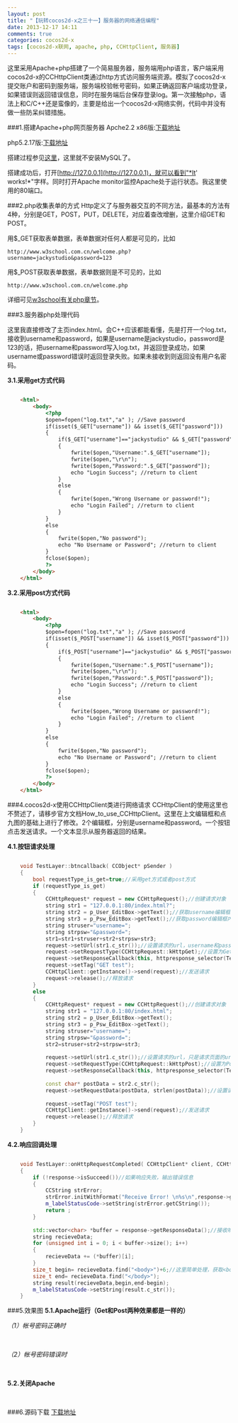 ```yaml
---
layout: post
title: "【玩转cocos2d-x之三十一】服务器的网络通信编程"
date: 2013-12-17 14:11
comments: true
categories: cocos2d-x
tags: [cocos2d-x联网, apache, php, CCHttpClient, 服务器]
---
```

这里采用Apache+php搭建了一个简易服务器，服务端用php语言，客户端采用cocos2d-x的CCHttpClient类通过http方式访问服务端资源。模拟了cocos2d-x提交账户和密码到服务端，服务端校验帐号密码，如果正确返回客户端成功登录，如果错误则返回错误信息，同时在服务端后台保存登录log。第一次接触php，语法上和C/C++还是蛮像的，主要是给出一个cocos2d-x网络实例，代码中并没有做一些防呆纠错措施。

###1.搭建Apache+php网页服务器
Apche2.2 x86版:[下载地址](http://pan.baidu.com/s/1vNuLF)

php5.2.17版:[下载地址](http://pan.baidu.com/s/17sFoN)

搭建过程参见[这里](http://tech.163.com/06/0206/11/299AMBLT0009159K.html)，这里就不安装MySQL了。

<!-- more -->

搭建成功后，打开[http://127.0.0.1](http://127.0.0.1)，就可以看到"*It' works!*"字样。同时打开Apache monitor监控Apache处于运行状态。我这里使用的80端口。

###2.php收集表单的方式
Http定义了与服务器交互的不同方法，最基本的方法有4种，分别是GET，POST，PUT，DELETE，对应着查改增删，这里介绍GET和POST。

用$_GET获取表单数据，表单数据对任何人都是可见的，比如

	http://www.w3school.com.cn/welcome.php?username=jackystudio&password=123

用$_POST获取表单数据，表单数据则是不可见的，比如

	http://www.w3school.com.cn/welcome.php

详细可见[w3school有关php章节](http://www.w3school.com.cn/php)。

###3.服务器php处理代码

这里我直接修改了主页index.html。会C++应该都能看懂，先是打开一个log.txt，接收到username和password，如果是username是jackystudio，password是123的话，把username和password写入log.txt，并返回登录成功，如果username或password错误时返回登录失败。如果未接收到则返回没有用户名密码。

**3.1.采用get方式代码**

``` html Get方式

    <html>  
    	<body>  
    		<?php  
    		$open=fopen("log.txt","a" ); //Save password  
    		if(isset($_GET["username"]) && isset($_GET["password"]))  
    		{  
    			if($_GET["username"]=="jackystudio" && $_GET["password"]=="123")  
    			{  
    				fwrite($open,"Username:".$_GET["username"]);  
    				fwrite($open,"\r\n");  
    				fwrite($open,"Password:".$_GET["password"]);  
    				echo "Login Success"; //return to client  
    			}  
    			else  
    			{  
    				fwrite($open,"Wrong Username or password!");  
    				echo "Login Failed"; //return to client  
    			}  
    		}  
    		else  
    		{  
    			fwrite($open,"No password");  
    			echo "No Username or Password"; //return to client  
    		}  
    		fclose($open);  
    		?>  
    	</body>  
    </html>  

```

**3.2.采用post方式代码**

``` html Post方式

    <html>  
    	<body>  
    		<?php  
    		$open=fopen("log.txt","a" ); //Save password  
    		if(isset($_POST["username"]) && isset($_POST["password"]))  
    		{  
    			if($_POST["username"]=="jackystudio" && $_POST["password"]=="123")  
    			{  
    				fwrite($open,"Username:".$_POST["username"]);  
    				fwrite($open,"\r\n");  
    				fwrite($open,"Password:".$_POST["password"]);  
    				echo "Login Success"; //return to client  
    			}  
    			else  
    			{  
    				fwrite($open,"Wrong Username or password!");  
    				echo "Login Failed"; //return to client  
    			}  
    		}  
    		else  
    		{  
    			fwrite($open,"No password");  
    			echo "No Username or Password"; //return to client  
    		}  
    		fclose($open);  
    		?>  
    	</body>  
    </html>  

```

###4.cocos2d-x使用CCHttpClient类进行网络请求
CCHttpClient的使用这里也不赘述了，请移步官方文档How_to_use_CCHttpClient。这里在上文编辑框和点九图的基础上进行了修改。2个编辑框，分别是username和password。一个按钮点击发送请求。一个文本显示从服务器返回的结果。

**4.1.按钮请求处理**

``` cpp 按钮请求处理

    void TestLayer::btncallback( CCObject* pSender )  
    {  
    	bool requestType_is_get=true;//采用get方式或者post方式  
    	if (requestType_is_get)  
    	{  
    		CCHttpRequest* request = new CCHttpRequest();//创建请求对象  
    		string str1 = "127.0.0.1:80/index.html?";  
    		string str2 = p_User_EditBox->getText();//获取username编辑框内容  
    		string str3 = p_Psw_EditBox->getText();//获取password编辑框内容  
    		string struser="username=";  
    		string strpsw="&password=";  
    		str1=str1+struser+str2+strpsw+str3;  
    		request->setUrl(str1.c_str());//设置请求的url，username和password已经包含在url中  
    		request->setRequestType(CCHttpRequest::kHttpGet);//设置为Get模式  
    		request->setResponseCallback(this, httpresponse_selector(TestLayer::onHttpRequestCompleted));//设置响应的回调  
    		request->setTag("GET test");  
    		CCHttpClient::getInstance()->send(request);//发送请求  
    		request->release();//释放请求  
    	}  
    	else  
    	{  
    		CCHttpRequest* request = new CCHttpRequest();//创建请求对象  
    		string str1 = "127.0.0.1:80/index.html";  
    		string str2 = p_User_EditBox->getText();  
    		string str3 = p_Psw_EditBox->getText();  
    		string struser="username=";  
    		string strpsw="&password=";  
    		str2=struser+str2+strpsw+str3;  
      
    		request->setUrl(str1.c_str());//设置请求的url，只是请求页面的url，并不包含username和password  
    		request->setRequestType(CCHttpRequest::kHttpPost);//设置为Post模式  
    		request->setResponseCallback(this, httpresponse_selector(TestLayer::onHttpRequestCompleted));//设置响应的回调  
      
    		const char* postData = str2.c_str();  
    		request->setRequestData(postData, strlen(postData));//设置请求数据，也就是username和password  
      
    		request->setTag("POST test");  
    		CCHttpClient::getInstance()->send(request);//发送请求  
    		request->release();//释放请求  
    	}  
    }  

```

**4.2.响应回调处理**

``` cpp 响应回调处理

	void TestLayer::onHttpRequestCompleted( CCHttpClient* client, CCHttpResponse* response )  
	{  
    	if (!response->isSucceed())//如果响应失败，输出错误信息  
    	{    
        	CCString strError;  
        	strError.initWithFormat("Receive Error! \n%s\n",response->getErrorBuffer());  
        	m_labelStatusCode->setString(strError.getCString());  
        	return ;     
    	}    
  
    	std::vector<char> *buffer = response->getResponseData();//接收响应信息  
    	string recieveData;  
    	for (unsigned int i = 0; i < buffer->size(); i++)  
    	{    
        	recieveData += (*buffer)[i];    
    	}  
    	size_t begin= recieveData.find("<body>")+6;//这里简单处理，获取<body>标签内数据，即是响应内容  
    	size_t end= recieveData.find("</body>");  
    	string result(recieveData,begin,end-begin);  
    	m_labelStatusCode->setString(result.c_str());  
	}  

```

###5.效果图
**5.1.Apache运行（Get和Post两种效果都是一样的）**

*（1）帐号密码正确时*

<div align="center"><img src="http://img.blog.csdn.net/20131214145727843" alt="" border="0" title="登录成功" /><br></br></div>

*（2）帐号密码错误时*

<div align="center"><img src="http://img.blog.csdn.net/20131214145557531" alt="" border="0" title="登录失败" /><br></br></div>

**5.2.关闭Apache**

<div align="center"><img src="http://img.blog.csdn.net/20131214145740578" alt="" border="0" title="服务器关闭" /><br></br></div>

###6.源码下载
[下载地址](http://download.csdn.net/detail/jackyvincefu/6713471)